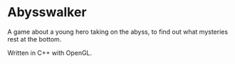 # Abysswalker
A game about a young hero taking on the abyss, to find out what mysteries rest at the bottom. 

Written in C++ with OpenGL.
